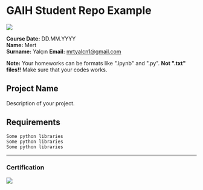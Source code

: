 # GAIH Student Repo Example
![](img/newlogo.png)

**Course Date:** DD.MM.YYYY  
**Name:** Mert  
**Surname:** Yalçın 
**Email:** mrtyalcn1@gmail.com  

**Note:** Your homeworks can be formats like ".ipynb" and ".py". **Not ".txt" files!!** Make sure that your codes works.  

## Project Name
Description of your project.

## Requirements
```
Some python libraries
Some python libraries
Some python libraries
```
---

### Certification
![](img/TopLearnerCertificate.png)

